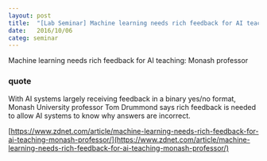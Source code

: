 ```yaml
---
layout: post
title:  "[Lab Seminar] Machine learning needs rich feedback for AI teaching: Monash professor"
date:   2016/10/06
categ: seminar
---
```


Machine learning needs rich feedback for AI teaching: Monash professor



### quote 

With AI systems largely receiving feedback in a binary yes/no format, Monash University professor Tom Drummond says rich feedback is needed to allow AI systems to know why answers are incorrect.



[https://www.zdnet.com/article/machine-learning-needs-rich-feedback-for-ai-teaching-monash-professor/](https://www.zdnet.com/article/machine-learning-needs-rich-feedback-for-ai-teaching-monash-professor/)









 

